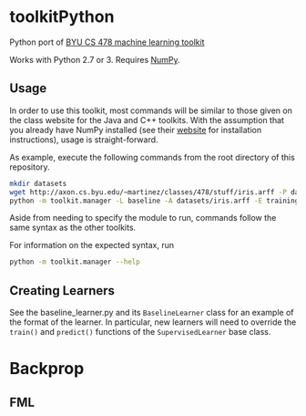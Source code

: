 # toolkitPython
Python port of [BYU CS 478 machine learning toolkit](http://axon.cs.byu.edu/~martinez/classes/478/stuff/Toolkit.html)

Works with Python 2.7 or 3. Requires [NumPy](http://www.numpy.org).

## Usage

In order to use this toolkit, most commands will be similar to those given
on the class website for the Java and C++ toolkits. With the assumption that
you already have NumPy installed (see their [website](http://www.numpy.org) for
installation instructions), usage is straight-forward.

As example, execute the following commands from the root directory of this
repository.

```bash
mkdir datasets
wget http://axon.cs.byu.edu/~martinez/classes/478/stuff/iris.arff -P datasets/
python -m toolkit.manager -L baseline -A datasets/iris.arff -E training
```

Aside from needing to specify the module to run, commands follow the same
syntax as the other toolkits.

For information on the expected syntax, run

```bash
python -m toolkit.manager --help
```

## Creating Learners

See the baseline_learner.py and its `BaselineLearner` class for an example of
the format of the learner. In particular, new learners will need to override
the `train()` and `predict()` functions of the `SupervisedLearner` base class.

# Backprop
## FML
